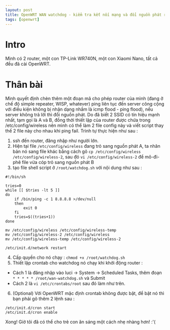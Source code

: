 ```yaml
---
layout: post
title: OpenWRT WAN watchdog - kiểm tra kết nối mạng và đổi nguồn phát repeater
tags: [openwrt]
---
```


# Intro
Mình có 2 router, một con TP-Link WR740N, một con Xiaomi Nano, tất cả đều đã cài OpenWRT.

# Thân bài
Mình quyết định chèn thêm một đoạn mã cho phép router của mình (đang ở chế độ simple repeater, WISP, whatever) ping liên tục đến server công cộng với điều kiện không bị nhận dạng nhầm là icmp flood - ping flood), nếu server không trả lời thì đổi nguồn phát. Do đã biết 2 SSID có tín hiệu mạnh nhất, tạm gọi là A và B, đồng thời thiết lập của router được chứa trong /etc/config/wireless nên mình có thể làm 2 file config này và viết script thay thế 2 file này cho nhau khi ping fail. 
Trình tự thực hiện như sau :
1. ssh đến router, đăng nhập như người lớn.
2. Hiện tại file `/etc/config/wireless` đang trỏ sang nguồn phát A, ta nhân bản nó sang file khác bằng cách gõ `cp /etc/config/wireless /etc/config/wireless-2`, sau đó `vi /etc/config/wireless-2` để mô-đi-phê file vừa cóp trỏ sang nguồn phát B
3. tạo file shell script ở `/root/watchdog.sh` với nội dung như sau : 

```
#!/bin/sh

tries=0
while [[ $tries -lt 5 ]]
do
	if /bin/ping -c 1 8.8.8.8 >/dev/null
	then
		exit 0
	fi
	tries=$((tries+1))
done

mv /etc/config/wireless /etc/config/wireless-temp
mv /etc/config/wireless-2 /etc/config/wireless
mv /etc/config/wireless-temp /etc/config/wireless-2

/etc/init.d/network restart
```

4. Cấp quyền cho nó chạy : `chmod +x /root/watchdog.sh`
5. Thiết lập crontab cho watchdog nó chạy khi khởi động router : 
 - Cách 1 là đăng nhập vào luci → System → Scheduled Tasks, thêm đoạn `* * * * * /root/wan-watchdog.sh` và Submit
 - Cách 2 là `vi /etc/crontabs/root` sau đó làm như trên.
 6. (Optional)
 Với OpenWRT mặc định crontab không được bật, để bật nó thì bạn phải gõ thêm 2 lệnh sau : 
 ```
 /etc/init.d/cron start
 /etc/init.d/cron enable
 ```
 
 Xong! Giờ tôi đã có thể cho trẻ con ăn sáng một cách nhẹ nhàng hơn! :'(
